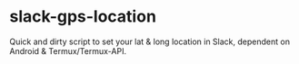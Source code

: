 # slack-gps-location
Quick and dirty script to set your lat &amp; long location in Slack, dependent on Android & Termux/Termux-API.
